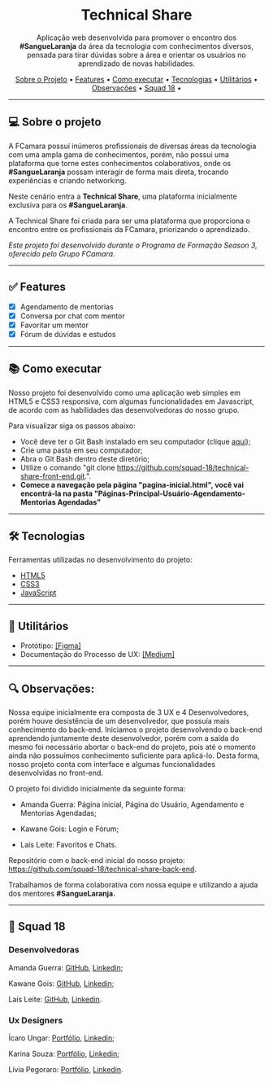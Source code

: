 <h1 align="center">Technical Share</h1>

<p align="center">Aplicação web desenvolvida para promover o encontro dos <b>#SangueLaranja</b> da área da tecnologia com conhecimentos diversos, pensada para tirar dúvidas sobre a área e orientar os usuários no aprendizado de novas habilidades. </p>

<p align="center">
  <a href="#computer-sobre-o-projeto">Sobre o Projeto</a> •
  <a href="#white_check_mark-features">Features</a> •
  <a href="#books-como-executar">Como executar</a> •
  <a href="#-Tecnologias">Tecnologias</a> •
  <a href="#hammer-Utilitários">Utilitários</a> •
  <a href="#mag-Observações">Observações</a> •
  <a href="#rocket-Equipe">Squad 18</a> •  
</p>

---

## :computer: Sobre o projeto

A FCamara possuí inúmeros profissionais de diversas áreas da tecnologia com uma ampla gama de conhecimentos, porém, não possui uma plataforma que torne estes conhecimentos colaborativos, onde os <b>#SangueLaranja</b> possam interagir de forma mais direta, trocando experiências e criando networking.

Neste cenário entra a <b>Technical Share</b>, uma plataforma inicialmente exclusiva para os <b>#SangueLaranja</b>.

A Technical Share foi criada para ser uma plataforma que proporciona o encontro entre os profissionais da FCamara, priorizando o aprendizado.

*Este projeto foi desenvolvido durante o Programa de Formação Season 3, oferecido pelo Grupo FCamara.*

---

## :white_check_mark: Features
- [x] Agendamento de mentorias
- [x] Conversa por chat com mentor
- [x] Favoritar um mentor
- [x] Fórum de dúvidas e estudos

---

## :books: Como executar

Nosso projeto foi desenvolvido como uma aplicação web simples em HTML5 e CSS3 responsiva, com algumas funcionalidades em Javascript, de acordo com as habilidades das desenvolvedoras do nosso grupo. 

Para visualizar siga os passos abaixo: 
- Você deve ter o Git Bash instalado em seu computador (clique <a href="https://git-scm.com/download/win">aqui</a>);
- Crie uma pasta em seu computador;
- Abra o Git Bash dentro deste diretório;
- Utilize o comando "git clone https://github.com/squad-18/technical-share-front-end.git.".
- <strong>Comece a navegação pela página "pagina-inicial.html", você vai encontrá-la na pasta "Páginas-Principal-Usuário-Agendamento-Mentorias Agendadas"</strong>

---

## 🛠 Tecnologias

Ferramentas utilizadas no desenvolvimento do projeto:

- [HTML5](https://developer.mozilla.org/pt-BR/docs/Web/HTML)
- [CSS3](https://developer.mozilla.org/pt-BR/docs/Web/CSS)
- [JavaScript](https://developer.mozilla.org/pt-BR/docs/Web/JavaScript)

---

## :hammer: Utilitários

- Protótipo: <a href="https://www.figma.com/proto/eoHeCfR6gUCv4AqxQCbUrJ/Technical-Share?page-id=0%3A1&node-id=126%3A11&viewport=241%2C48%2C0.19&scaling=scale-down&starting-point-node-id=126%3A11">[Figma]</a> 
- Documentação do Processo de UX: <a href = https://medium.com/@squad18fcamara/technical-share-nossa-experi%C3%AAncia-no-hackathon-do-grupo-f-camara-292bf1d95118>[Medium]</a>

---

## :mag: Observações:

Nossa equipe inicialmente era composta de 3 UX e 4 Desenvolvedores, porém houve desistência de um desenvolvedor, que possuía mais conhecimento do back-end. 
Iniciamos o projeto desenvolvendo o back-end aprendendo juntamente deste desenvolvedor, porém com a saída do mesmo foi necessário abortar o back-end do projeto, pois até o momento ainda não possuímos conhecimento suficiente para aplicá-lo. Desta forma, nosso projeto conta com interface e algumas funcionalidades desenvolvidas no front-end.

O projeto foi dividido inicialmente da seguinte forma:
- <p>Amanda Guerra: Página inicial, Página do Usuário, Agendamento e Mentorias Agendadas;</p>
- <p>Kawane Gois: Login e Fórum;</p>
- <p>Laís Leite: Favoritos e Chats.</p>

Repositório com o back-end inicial do nosso projeto: https://github.com/squad-18/technical-share-back-end.

Trabalhamos de forma colaborativa com nossa equipe e utilizando a ajuda dos mentores <b>#SangueLaranja.</b>

---

## :rocket: Squad 18
  <h3><b>Desenvolvedoras</b></h3>
  <p>Amanda Guerra:  <a href="https://github.com/amaendoas">GitHub</a>, <a href="https://www.linkedin.com/in/guerramanda/" title="Amanda">Linkedin</a>;</p>
  <p>Kawane Gois: <a href="https://github.com/kawanegois">GitHub</b></sub></a>, <a href="https://www.linkedin.com/in/kawanepereira/" title="Kawane">Linkedin</a>;</p>
  <p>Laís Leite: <a href="https://github.com/LaisMLeite">GitHub</b></sub></a>, <a href="https://www.linkedin.com/in/la%C3%ADs-leite-1859a7166/" title="Laís">Linkedin</a>.<p>   
  
  <h3><b>Ux Designers</b></h3>  
 <p> Ícaro Ungar: <a href="https://www.behance.net/icarocruz1">Portfólio</b></sub></a>, <a href="https://www.linkedin.com/in/icaroungar/" title="Ícaro">Linkedin</a>;<p>
 <p> Karina Souza: <a href="">Portfólio</b></sub></a>, <a href="https://www.linkedin.com/in/karina-souza-evangelista-914647230/" title="Karina">Linkedin</a>;  <p>
 <p> Lívia Pegoraro: <a href="">Portfólio</b></sub></a>, <a href="https://www.linkedin.com/in/liviapegoraro/" title="Lívia">Linkedin</a>.<p>
